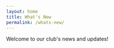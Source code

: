 ```yaml
---
layout: home
title: What's New
permalink: /whats-new/
---
```


Welcome to our club's news and updates!
